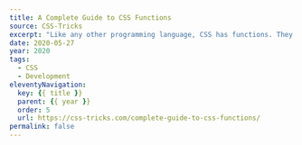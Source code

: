 ```yaml
---
title: A Complete Guide to CSS Functions
source: CSS-Tricks
excerpt: "Like any other programming language, CSS has functions. They can be inserted where you’d place a value, or in some cases, accompanying another value declaration. Some CSS functions even let you nest other functions within them"
date: 2020-05-27
year: 2020
tags:
  - CSS
  - Development
eleventyNavigation:
  key: {{ title }}
  parent: {{ year }}
  order: 5
  url: https://css-tricks.com/complete-guide-to-css-functions/
permalink: false
---
```

